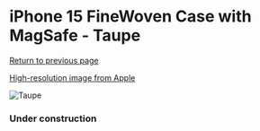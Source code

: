 # iPhone 15 FineWoven Case with MagSafe - Taupe

[Return to previous page](/iphone_15)

[High-resolution image from Apple](https://store.storeimages.cdn-apple.com/8756/as-images.apple.com/is/MT3C3?wid=4500&hei=4500&fmt=png)

<div style="width: 384px"><img src="/everypreview/MT3C3.png" alt="Taupe"></div>

### Under construction
